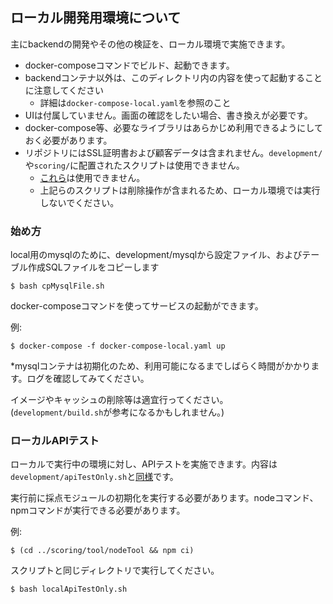 ## ローカル開発用環境について
主にbackendの開発やその他の検証を、ローカル環境で実施できます。

- docker-composeコマンドでビルド、起動できます。
- backendコンテナ以外は、このディレクトリ内の内容を使って起動することに注意してください
  - 詳細は```docker-compose-local.yaml```を参照のこと
- UIは付属していません。画面の確認をしたい場合、書き換えが必要です。
- docker-compose等、必要なライブラリはあらかじめ利用できるようにしておく必要があります。
- リポジトリにはSSL証明書および顧客データは含まれません。```development/```や```scoring/```に配置されたスクリプトは使用できません。
  - [これら](../document/md/99_manual.md#%E3%82%B9%E3%82%AF%E3%83%AA%E3%83%97%E3%83%88%E3%81%AE%E7%B4%B9%E4%BB%8B)は使用できません。
  - 上記らのスクリプトは削除操作が含まれるため、ローカル環境では実行しないでください。

### 始め方
local用のmysqlのために、development/mysqlから設定ファイル、およびテーブル作成SQLファイルをコピーします  
```
$ bash cpMysqlFile.sh
```

docker-composeコマンドを使ってサービスの起動ができます。　　

例:
```
$ docker-compose -f docker-compose-local.yaml up
```
*mysqlコンテナは初期化のため、利用可能になるまでしばらく時間がかかります。ログを確認してみてください。


イメージやキャッシュの削除等は適宜行ってください。  
(```development/build.sh```が参考になるかもしれません。)

### ローカルAPIテスト

ローカルで実行中の環境に対し、APIテストを実施できます。内容は```development/apiTestOnly.sh```と[同様](../document/md/99_manual.md#api%E3%83%86%E3%82%B9%E3%83%88)です。

実行前に採点モジュールの初期化を実行する必要があります。nodeコマンド、npmコマンドが実行できる必要があります。

例:
```
$ (cd ../scoring/tool/nodeTool && npm ci)
```


スクリプトと同じディレクトリで実行してください。
```
$ bash localApiTestOnly.sh
```
